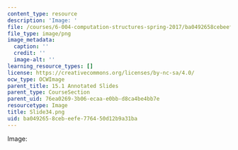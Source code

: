 ```yaml
---
content_type: resource
description: 'Image: '
file: /courses/6-004-computation-structures-spring-2017/ba0492658cebeefe776450d12b9a31ba_Slide34.png
file_type: image/png
image_metadata:
  caption: ''
  credit: ''
  image-alt: ''
learning_resource_types: []
license: https://creativecommons.org/licenses/by-nc-sa/4.0/
ocw_type: OCWImage
parent_title: 15.1 Annotated Slides
parent_type: CourseSection
parent_uid: 76ea0269-3b06-ecaa-e0bb-d8ca4be4bb7e
resourcetype: Image
title: Slide34.png
uid: ba049265-8ceb-eefe-7764-50d12b9a31ba
---
```

Image: 